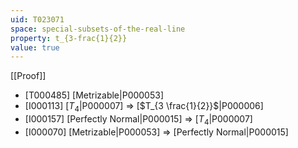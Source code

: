 ```yaml
---
uid: T023071
space: special-subsets-of-the-real-line
property: t_{3-frac{1}{2}}
value: true
---
```

[[Proof]]

* [T000485] [Metrizable|P000053]
* [I000113] [$T_4$|P000007] => [$T_{3 \frac{1}{2}}$|P000006]
* [I000157] [Perfectly Normal|P000015] => [$T_4$|P000007]
* [I000070] [Metrizable|P000053] => [Perfectly Normal|P000015]

